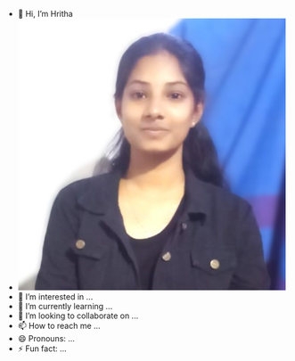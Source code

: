 - 👋 Hi, I’m Hritha
-	![alt text]( https://github.com/HarithaDSML/HarithaDSML/blob/main/a98457e7-d087-4572-a615-92d47a415f68.jpg?raw=true) 
- 👀 I’m interested in ...
- 🌱 I’m currently learning ...
- 💞️ I’m looking to collaborate on ...
- 📫 How to reach me ...
- 😄 Pronouns: ...
- ⚡ Fun fact: ...

<!---
HarithaDSML/HarithaDSML is a ✨ special ✨ repository because its `README.md` (this file) appears on your GitHub profile.
You can click the Preview link to take a look at your changes.
--->
